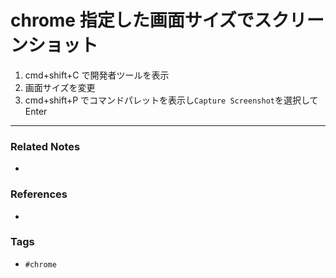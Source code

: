 # chrome 指定した画面サイズでスクリーンショット
1. cmd+shift+C で開発者ツールを表示
2. 画面サイズを変更
3. cmd+shift+P でコマンドパレットを表示し`Capture Screenshot`を選択してEnter

----
### Related Notes
- 

### References
- 

### Tags
- `#chrome` 